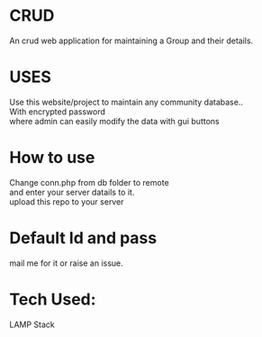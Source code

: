 # CRUD
An crud web application for maintaining a Group and their details.  
# USES  
Use this website/project to maintain any community database..  
With encrypted password  
where admin can easily modify the data with gui buttons  
# How to use
Change conn.php from db folder to remote   
and enter your server datails to it.  
upload this repo to your server  
# Default Id and pass  
mail me for it or raise an issue.

# Tech Used:  
LAMP Stack 
